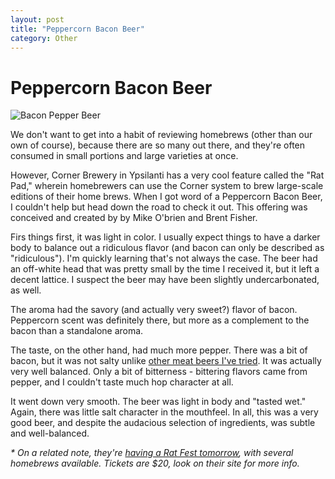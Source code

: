 ```yaml
---
layout: post
title: "Peppercorn Bacon Beer"
category: Other
---
```


Peppercorn Bacon Beer
=====================

![Bacon Pepper Beer](http://www.yeastboundanddown.com/wp-content/uploads/2011/01/wpid-IMG_20110119_200201-300x224.jpg "Bacon Pepper Beer")

We don't want to get into a habit of reviewing homebrews (other than our own of course), because there are so many out there, and they're often consumed in small portions and large varieties at once.

However, Corner Brewery in Ypsilanti has a very cool feature called the "Rat Pad," wherein homebrewers can use the Corner system to brew large-scale editions of their home brews. When I got word of a Peppercorn Bacon Beer, I couldn't help but head down the road to check it out. This offering was conceived and created by by Mike O'brien and Brent Fisher.

Firs things first, it was light in color. I usually expect things to have a darker body to balance out a ridiculous flavor (and bacon can only be described as "ridiculous"). I'm quickly learning that's not always the case. The beer had an off-white head that was pretty small by the time I received it, but it left a decent lattice. I suspect the beer may have been slightly undercarbonated, as well.

The aroma had the savory (and actually very sweet?) flavor of bacon. Peppercorn scent was definitely there, but more as a complement to the bacon than a standalone aroma.

The taste, on the other hand, had much more pepper. There was a bit of bacon, but it was not salty unlike [other meat beers I've tried](http://www.yeastboundanddown.com/2010/12/hopcat-turkey-tears/). It was actually very well balanced. Only a bit of bitterness - bittering flavors came from pepper, and I couldn't taste much hop character at all.

It went down very smooth. The beer was light in body and "tasted wet." Again, there was little salt character in the mouthfeel. In all, this was a very good beer, and despite the audacious selection of ingredients, was subtle and well-balanced.

_\* On a related note, they're [having a Rat Fest tomorrow](http://www.arborbrewing.com/index.php?site=cornerbrewery&page=menu3&submenu=1), with several homebrews available. Tickets are $20, look on their site for more info._